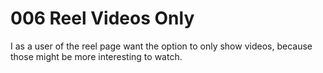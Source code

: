 # 006 Reel Videos Only

I as a user of the reel page want the option to only show videos, because those might be more interesting to watch.
